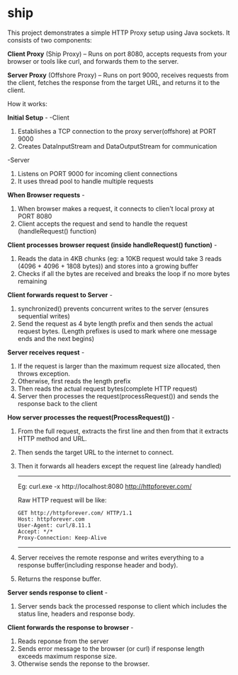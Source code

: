 # ship

This project demonstrates a simple HTTP Proxy setup using Java sockets. It consists of two components:

**Client Proxy** (Ship Proxy) – Runs on port 8080, accepts requests from your browser or tools like curl, and forwards them to the server.

**Server Proxy** (Offshore Proxy) – Runs on port 9000, receives requests from the client, fetches the response from the target URL, and returns it to the client.

How it works:

**Initial Setup** -
-Client
1. Establishes a TCP connection to the proxy server(offshore) at PORT 9000
2. Creates DataInputStream and DataOutputStream for communication

-Server
1. Listens on PORT 9000 for incoming client connections
2. It uses thread pool to handle multiple requests

**When Browser requests** -
1. When browser makes a request, it connects to clien't local proxy at PORT 8080
2. Client accepts the request and send to handle the request (handleRequest() function)

**Client processes browser request (inside handleRequest() function)** -
1. Reads the data in 4KB chunks (eg: a 10KB request would take 3 reads (4096 + 4096 + 1808 bytes)) and stores into a growing buffer
2. Checks if all the bytes are received and breaks the loop if no more bytes remaining

**Client forwards request to Server** - 
1. synchronized() prevents concurrent writes to the server (ensures sequential writes)
2. Send the request as 4 byte length prefix and then sends the actual request bytes. (Length prefixes is used to mark where one message ends and the next begins)

**Server receives request** -
1. If the request is larger than the maximum request size allocated, then throws exception.
2. Otherwise, first reads the length prefix
3. Then reads the actual request bytes(complete HTTP request)
4. Server then processes the request(processRequest()) and sends the response back to the client

**How server processes the request(ProcessRequest())** - 
1. From the full request, extracts the first line and then from that it extracts HTTP method and URL.
2. Then sends the target URL to the internet to connect.
3. Then it forwards all headers except the request line (already handled)
   _______________________________________________________
   Eg: curl.exe -x http://localhost:8080 http://httpforever.com/

    Raw HTTP request will be like:<br />
    
       GET http://httpforever.com/ HTTP/1.1
       Host: httpforever.com               
       User-Agent: curl/8.11.1
       Accept: */*
       Proxy-Connection: Keep-Alive
   _______________________________________________________________
5. Server receives the remote response and writes everything to a response buffer(including response header and body).
6. Returns the response buffer.

**Server sends response to client** - 
1. Server sends back the processed response to client which includes the status line, headers and response body.

**Client forwards the response to browser** -
1. Reads reponse from the server
2. Sends error message to the browser (or curl) if response length exceeds maximum response size.
3. Otherwise sends the reponse to the browser.


